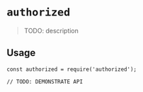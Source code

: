 # `authorized`

> TODO: description

## Usage

```
const authorized = require('authorized');

// TODO: DEMONSTRATE API
```
